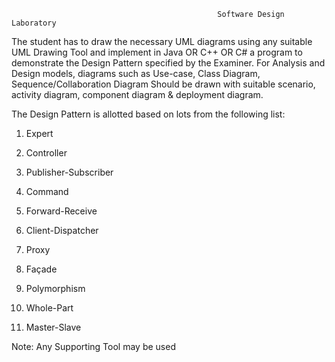                                                   Software Design Laboratory 
 
 
The student has to draw the necessary UML diagrams using any suitable UML Drawing 
Tool and implement in Java OR C++ OR C# a program to demonstrate the Design Pattern 
specified by the Examiner. For Analysis and Design models, diagrams such as Use-case, 
Class Diagram, Sequence/Collaboration Diagram Should be drawn with suitable scenario, 
activity diagram, component diagram & deployment diagram. 
 
 

The Design Pattern is allotted based on lots from the following list: 

1) Expert 

2) Controller 

3) Publisher-Subscriber 

4) Command 

5) Forward-Receive 

6) Client-Dispatcher 

7) Proxy 

8) Façade 

9) Polymorphism 

10) Whole-Part 

11) Master-Slave 
 

Note: Any Supporting Tool may be used
